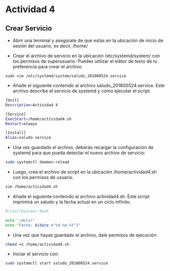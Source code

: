 # Actividad 4

## Crear Servicio

- Abrir una terminal y asegúrate de que estás en la ubicación de inicio de sesión del usuario, es decir, /home/

- Crear el archivo de servicio en la ubicación /etc/systemd/system/ con los permisos de superusuario. Puedes utilizar el editor de texto de tu preferencia para crear el archivo.

```
sudo vim /etc/systemd/system/saludo_201800524.service
```

- Añade el siguiente contenido al archivo saludo_201800524.service. Este archivo describe el servicio de systemd y cómo ejecutar el script.

```bash
[Unit]
Description=Actividad 4

[Service]
ExecStart=/home/actividad4.sh
Restart=always

[Install]
Alias=saludo.service

```

- Una vez guardado el archivo, deberás recargar la configuración de systemd para que pueda detectar el nuevo archivo de servicio:

```bash
sudo systemctl daemon-reload
```

- Luego, crea el archivo de script en la ubicación /home/actividad4.sh con los permisos de usuario.

```bash
vim /home/actividad4.sh
```

- Añade el siguiente contenido al archivo actividad4.sh. Este script imprimirá un saludo y la fecha actual en un ciclo infinito.

```bash
#!/usr/bin/env bash

echo "¡Hola!"
echo "Fecha: $(date +"%d-%m-%Y")"
```

- Una vez que hayas guardado el archivo, dale permisos de ejecución:
```bash
chmod +x /home/actividad4.sh
```

- Iniciar el servicio con: 
```bash
sudo systemctl start saludo_201800524.service
```
